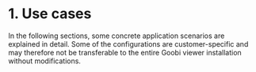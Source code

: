 # 1. Use cases

In the following sections, some concrete application scenarios are explained in detail. Some of the configurations are customer-specific and may therefore not be transferable to the entire Goobi viewer installation without modifications.

